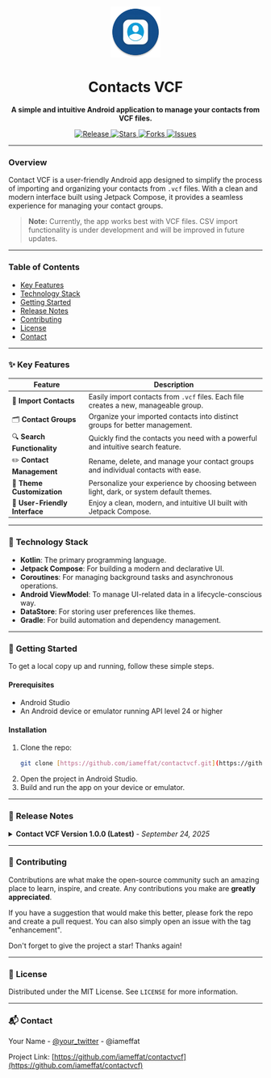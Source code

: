 <div align="center">
  <img src="https://github.com/iameffat/contactvcf/blob/master/app/src/main/res/mipmap-xxxhdpi/ic_launcher_round.webp?raw=true" alt="logo" width="100" height="100">

  # Contacts VCF

  **A simple and intuitive Android application to manage your contacts from VCF files.**

  <p align="center">
    <a href="https://github.com/iameffat/contactvcf/releases/latest">
      <img src="https://img.shields.io/github/v/release/iameffat/contactvcf?style=for-the-badge" alt="Release">
    </a>
    <a href="https://github.com/iameffat/contactvcf/stargazers">
      <img src="https://img.shields.io/github/stars/iameffat/contactvcf?style=for-the-badge" alt="Stars">
    </a>
    <a href="https://github.com/iameffat/contactvcf/network/members">
      <img src="https://img.shields.io/github/forks/iameffat/contactvcf?style=for-the-badge" alt="Forks">
    </a>
    <a href="https://github.com/iameffat/contactvcf/issues">
      <img src="https://img.shields.io/github/issues/iameffat/contactvcf?style=for-the-badge" alt="Issues">
    </a>
  </p>
</div>

---

### **Overview**
Contact VCF is a user-friendly Android app designed to simplify the process of importing and organizing your contacts from `.vcf` files. With a clean and modern interface built using Jetpack Compose, it provides a seamless experience for managing your contact groups.

> **Note:** Currently, the app works best with VCF files. CSV import functionality is under development and will be improved in future updates.

---

### **Table of Contents**
* [Key Features](#-key-features)
* [Technology Stack](#-technology-stack)
* [Getting Started](#-getting-started)
* [Release Notes](#-release-notes)
* [Contributing](#-contributing)
* [License](#-license)
* [Contact](#-contact)

---

### ✨ **Key Features**

| Feature | Description |
|---|---|
| 📂 **Import Contacts** | Easily import contacts from `.vcf` files. Each file creates a new, manageable group. |
| 🗂️ **Contact Groups** | Organize your imported contacts into distinct groups for better management. |
| 🔍 **Search Functionality** | Quickly find the contacts you need with a powerful and intuitive search feature. |
| ✏️ **Contact Management** | Rename, delete, and manage your contact groups and individual contacts with ease. |
| 🎨 **Theme Customization** | Personalize your experience by choosing between light, dark, or system default themes. |
| 📱 **User-Friendly Interface** | Enjoy a clean, modern, and intuitive UI built with Jetpack Compose. |

---

### 🚀 **Technology Stack**

* **Kotlin**: The primary programming language.
* **Jetpack Compose**: For building a modern and declarative UI.
* **Coroutines**: For managing background tasks and asynchronous operations.
* **Android ViewModel**: To manage UI-related data in a lifecycle-conscious way.
* **DataStore**: For storing user preferences like themes.
* **Gradle**: For build automation and dependency management.

---

### 🏁 **Getting Started**

To get a local copy up and running, follow these simple steps.

#### **Prerequisites**
* Android Studio
* An Android device or emulator running API level 24 or higher

#### **Installation**
1. Clone the repo:
   ```sh
   git clone [https://github.com/iameffat/contactvcf.git](https://github.com/iameffat/contactvcf.git)
2. Open the project in Android Studio.
3. Build and run the app on your device or emulator.

---

### 📢 **Release Notes**

<details>
  <summary><b>Contact VCF Version 1.0.0 (Latest)</b> - <i>September 24, 2025</i></summary>

### **Contact VCF Version 1.0.0**
**Release Date: September 24, 2025**

Welcome to the first release of the Contact VCF app! 🎉 We've created a powerful and simple tool to help you import and manage contacts from `.vcf` or `.csv` files.

#### ✨ **New Features**
* **File Import:** Easily import contacts from `.vcf` and `.csv` files. Each file will be saved as a separate group or "fragment."
* **Contact Profile:** Click on any contact to view their detailed information (name, photo, all phone numbers) on a beautiful profile page.
* **In-App Updates:** Check for new updates within the app and install the latest version directly from GitHub.
* **Contact Management:** A three-dot menu has been added to the contact list to edit or delete each contact.
* **Group Management:** Rename or delete unnecessary imported groups (fragments) by long-pressing on the tab.
* **Direct Actions:** Directly call, SMS, or WhatsApp each number from the contact profile.
* **Copy Number:** Long-press on any phone number to copy it to the clipboard.

#### 🎨 **Design & Performance**
* **Dynamic Theming (Material You):** The app now matches the colors of your phone's wallpaper and system theme (Android 12+).
* **Theme Control:** Choose between system default, light, or dark mode. The app will remember your preference.
* **Modern Toolbar:** A modern and functional search bar, similar to Google apps, has been added.
* **Smooth Scrolling:** Scrolling through the contact list is now smoother and lag-free.
* **Photo Fallback:** If a contact doesn't have a photo, the first letter of their name will be displayed in a colored circle.

#### 🐞 **Bug Fixes**
* Fixed a crash that occurred when importing complex VCF files (with multiple phone numbers and photos).
* Fixed an issue where an empty space was displayed above the toolbar on some devices.
* Fixed an issue where the page would not change when clicking on a tab name.

We hope this app makes your contact management easier. Your feedback is very valuable to us. Thank you!
</details>

---

### 🤝 **Contributing**

Contributions are what make the open-source community such an amazing place to learn, inspire, and create. Any contributions you make are **greatly appreciated**.

If you have a suggestion that would make this better, please fork the repo and create a pull request. You can also simply open an issue with the tag "enhancement".

Don't forget to give the project a star! Thanks again!

---

### 📜 **License**

Distributed under the MIT License. See `LICENSE` for more information.

---

### 📬 **Contact**

Your Name - [@your_twitter](https://twitter.com/iameffat) - @iameffat

Project Link: [https://github.com/iameffat/contactvcf](https://github.com/iameffat/contactvcf)
